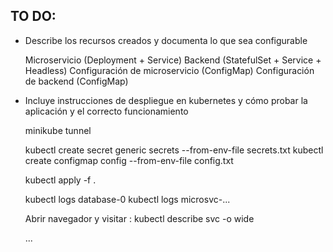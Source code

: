 ## TO DO:

* Describe los recursos creados y documenta lo que sea configurable

  Microservicio (Deployment + Service)
  Backend (StatefulSet + Service + Headless)
  Configuración de microservicio (ConfigMap)
  Configuración de backend (ConfigMap)

* Incluye instrucciones de despliegue en kubernetes y cómo probar
  la aplicación y el correcto funcionamiento


  minikube tunnel

  
  kubectl create secret generic secrets --from-env-file secrets.txt
  kubectl create configmap config --from-env-file config.txt


  kubectl apply -f .

  kubectl logs database-0
  kubectl logs microsvc-...


  Abrir navegador y visitar <ip>:<port>
  kubectl describe svc -o wide

  ...